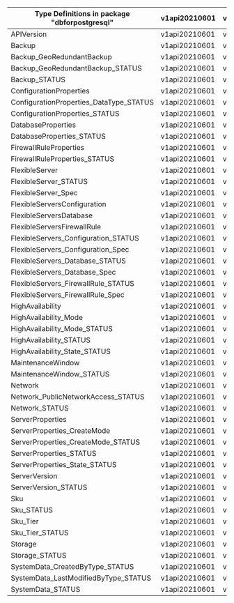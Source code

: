 | Type Definitions in package "dbforpostgresql" | v1api20210601 | v1api20220120preview | v1beta20210601 | v1beta20220120preview |
|-----------------------------------------------|---------------|----------------------|----------------|-----------------------|
| APIVersion                                    | v1api20210601 | v1api20220120preview | v1beta20210601 | v1beta20220120preview |
| Backup                                        | v1api20210601 | v1api20220120preview | v1beta20210601 | v1beta20220120preview |
| Backup_GeoRedundantBackup                     | v1api20210601 | v1api20220120preview | v1beta20210601 | v1beta20220120preview |
| Backup_GeoRedundantBackup_STATUS              | v1api20210601 | v1api20220120preview | v1beta20210601 | v1beta20220120preview |
| Backup_STATUS                                 | v1api20210601 | v1api20220120preview | v1beta20210601 | v1beta20220120preview |
| ConfigurationProperties                       | v1api20210601 | v1api20220120preview | v1beta20210601 | v1beta20220120preview |
| ConfigurationProperties_DataType_STATUS       | v1api20210601 | v1api20220120preview | v1beta20210601 | v1beta20220120preview |
| ConfigurationProperties_STATUS                | v1api20210601 | v1api20220120preview | v1beta20210601 | v1beta20220120preview |
| DatabaseProperties                            | v1api20210601 | v1api20220120preview | v1beta20210601 | v1beta20220120preview |
| DatabaseProperties_STATUS                     | v1api20210601 | v1api20220120preview | v1beta20210601 | v1beta20220120preview |
| FirewallRuleProperties                        | v1api20210601 | v1api20220120preview | v1beta20210601 | v1beta20220120preview |
| FirewallRuleProperties_STATUS                 | v1api20210601 | v1api20220120preview | v1beta20210601 | v1beta20220120preview |
| FlexibleServer                                | v1api20210601 | v1api20220120preview | v1beta20210601 | v1beta20220120preview |
| FlexibleServer_STATUS                         | v1api20210601 | v1api20220120preview | v1beta20210601 | v1beta20220120preview |
| FlexibleServer_Spec                           | v1api20210601 | v1api20220120preview | v1beta20210601 | v1beta20220120preview |
| FlexibleServersConfiguration                  | v1api20210601 | v1api20220120preview | v1beta20210601 | v1beta20220120preview |
| FlexibleServersDatabase                       | v1api20210601 | v1api20220120preview | v1beta20210601 | v1beta20220120preview |
| FlexibleServersFirewallRule                   | v1api20210601 | v1api20220120preview | v1beta20210601 | v1beta20220120preview |
| FlexibleServers_Configuration_STATUS          | v1api20210601 | v1api20220120preview | v1beta20210601 | v1beta20220120preview |
| FlexibleServers_Configuration_Spec            | v1api20210601 | v1api20220120preview | v1beta20210601 | v1beta20220120preview |
| FlexibleServers_Database_STATUS               | v1api20210601 | v1api20220120preview | v1beta20210601 | v1beta20220120preview |
| FlexibleServers_Database_Spec                 | v1api20210601 | v1api20220120preview | v1beta20210601 | v1beta20220120preview |
| FlexibleServers_FirewallRule_STATUS           | v1api20210601 | v1api20220120preview | v1beta20210601 | v1beta20220120preview |
| FlexibleServers_FirewallRule_Spec             | v1api20210601 | v1api20220120preview | v1beta20210601 | v1beta20220120preview |
| HighAvailability                              | v1api20210601 | v1api20220120preview | v1beta20210601 | v1beta20220120preview |
| HighAvailability_Mode                         | v1api20210601 | v1api20220120preview | v1beta20210601 | v1beta20220120preview |
| HighAvailability_Mode_STATUS                  | v1api20210601 | v1api20220120preview | v1beta20210601 | v1beta20220120preview |
| HighAvailability_STATUS                       | v1api20210601 | v1api20220120preview | v1beta20210601 | v1beta20220120preview |
| HighAvailability_State_STATUS                 | v1api20210601 | v1api20220120preview | v1beta20210601 | v1beta20220120preview |
| MaintenanceWindow                             | v1api20210601 | v1api20220120preview | v1beta20210601 | v1beta20220120preview |
| MaintenanceWindow_STATUS                      | v1api20210601 | v1api20220120preview | v1beta20210601 | v1beta20220120preview |
| Network                                       | v1api20210601 | v1api20220120preview | v1beta20210601 | v1beta20220120preview |
| Network_PublicNetworkAccess_STATUS            | v1api20210601 | v1api20220120preview | v1beta20210601 | v1beta20220120preview |
| Network_STATUS                                | v1api20210601 | v1api20220120preview | v1beta20210601 | v1beta20220120preview |
| ServerProperties                              | v1api20210601 | v1api20220120preview | v1beta20210601 | v1beta20220120preview |
| ServerProperties_CreateMode                   | v1api20210601 | v1api20220120preview | v1beta20210601 | v1beta20220120preview |
| ServerProperties_CreateMode_STATUS            | v1api20210601 | v1api20220120preview | v1beta20210601 | v1beta20220120preview |
| ServerProperties_STATUS                       | v1api20210601 | v1api20220120preview | v1beta20210601 | v1beta20220120preview |
| ServerProperties_State_STATUS                 | v1api20210601 | v1api20220120preview | v1beta20210601 | v1beta20220120preview |
| ServerVersion                                 | v1api20210601 | v1api20220120preview | v1beta20210601 | v1beta20220120preview |
| ServerVersion_STATUS                          | v1api20210601 | v1api20220120preview | v1beta20210601 | v1beta20220120preview |
| Sku                                           | v1api20210601 | v1api20220120preview | v1beta20210601 | v1beta20220120preview |
| Sku_STATUS                                    | v1api20210601 | v1api20220120preview | v1beta20210601 | v1beta20220120preview |
| Sku_Tier                                      | v1api20210601 | v1api20220120preview | v1beta20210601 | v1beta20220120preview |
| Sku_Tier_STATUS                               | v1api20210601 | v1api20220120preview | v1beta20210601 | v1beta20220120preview |
| Storage                                       | v1api20210601 | v1api20220120preview | v1beta20210601 | v1beta20220120preview |
| Storage_STATUS                                | v1api20210601 | v1api20220120preview | v1beta20210601 | v1beta20220120preview |
| SystemData_CreatedByType_STATUS               | v1api20210601 | v1api20220120preview | v1beta20210601 | v1beta20220120preview |
| SystemData_LastModifiedByType_STATUS          | v1api20210601 | v1api20220120preview | v1beta20210601 | v1beta20220120preview |
| SystemData_STATUS                             | v1api20210601 | v1api20220120preview | v1beta20210601 | v1beta20220120preview |
